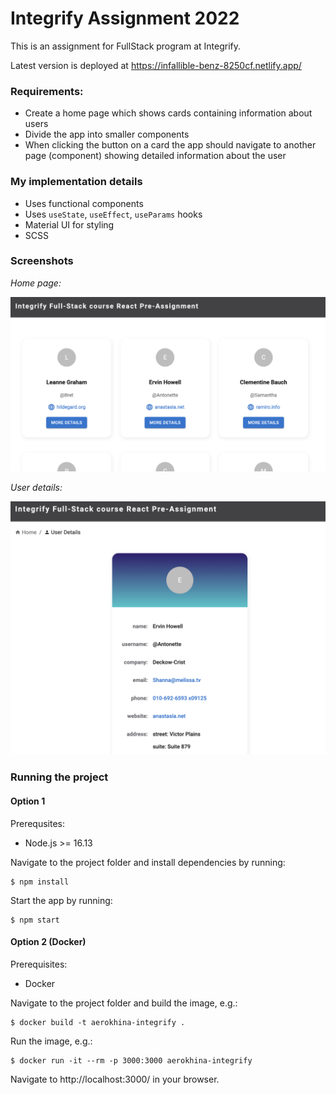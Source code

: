 # Integrify Assignment 2022

This is an assignment for FullStack program at Integrify.

Latest version is deployed at https://infallible-benz-8250cf.netlify.app/

### Requirements:

- Create a home page which shows cards containing information about users
- Divide the app into smaller components
- When clicking the button on a card the app should navigate to another page (component) showing detailed information about the user

### My implementation details

- Uses functional components
- Uses `useState`, `useEffect`, `useParams` hooks
- Material UI for styling
- SCSS

### Screenshots

*Home page:*

![home page](./docs/home.png)

*User details:*

![user details](./docs/user_details.png)

### Running the project

#### Option 1

Prerequsites:
- Node.js >= 16.13

Navigate to the project folder and install dependencies by running:
```
$ npm install
```

Start the app by running:
```
$ npm start
```

#### Option 2 (Docker)

Prerequisites:
- Docker

Navigate to the project folder and build the image, e.g.:
```
$ docker build -t aerokhina-integrify .
```

Run the image, e.g.:
```
$ docker run -it --rm -p 3000:3000 aerokhina-integrify
```

Navigate to http://localhost:3000/ in your browser.
